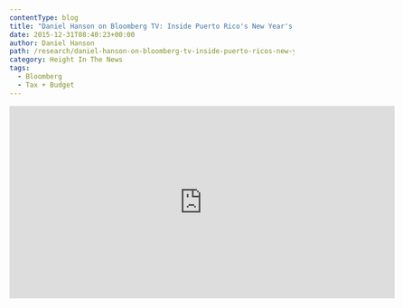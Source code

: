 ```yaml
---
contentType: blog
title: "Daniel Hanson on Bloomberg TV: Inside Puerto Rico's New Year's Eve Debt Bill"
date: 2015-12-31T08:40:23+00:00
author: Daniel Hanson
path: /research/daniel-hanson-on-bloomberg-tv-inside-puerto-ricos-new-years-eve-debt-bill/
category: Height In The News
tags:
  - Bloomberg
  - Tax + Budget
---
```

<iframe src="http://www.bloomberg.com/api/embed/iframe?id=mzY8lvuaRkeSiVeKMUO5HQ" width="682" height="341" frameborder="0"></iframe>